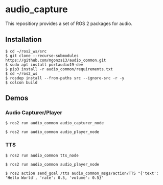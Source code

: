 # audio_capture

This repositiory provides a set of ROS 2 packages for audio.

## Installation

```shell
$ cd ~/ros2_ws/src
$ git clone --recurse-submodules https://github.com/mgonzs13/audio_common.git
$ sudo apt install portaudio19-dev
$ pip3 install -r audio_common/requirements.txt
$ cd ~/ros2_ws
$ rosdep install --from-paths src --ignore-src -r -y
$ colcon build
```

## Demos

### Audio Capturer/Player

```shell
$ ros2 run audio_common audio_capturer_node
```

```shell
$ ros2 run audio_common audio_player_node
```

### TTS

```shell
$ ros2 run audio_common tts_node
```

```shell
$ ros2 run audio_common audio_player_node
```

```shell
$ ros2 action send_goal /tts audio_common_msgs/action/TTS "{'text': 'Hello World', 'rate': 0.5, 'volume': 0.5}"
```
